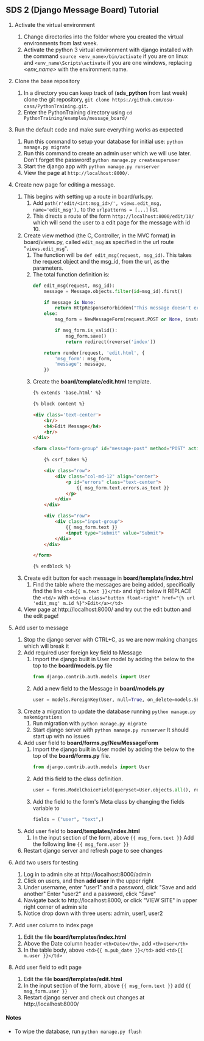 ## SDS 2 (Django Message Board) Tutorial

1. Activate the virtual environment
    1. Change directories into the folder where you created the virtual environments from last week.
    2. Activate the python 3 virtual environment with django installed with the command
       `source <env_name>/bin/activate` if you are on linux and `<env_name\Scripts\activate` if you
       are one windows, replacing *<env_name>* with the environment name.
    
2. Clone the base repository
    1. In a directory you can keep track of (**sds_python** from last week)
       clone the git repository, `git clone https://github.com/osu-cass/PythonTraining.git`.
    2. Enter the PythonTraining directory using `cd PythonTraining/examples/message_board/`

3. Run the default code and make sure everything works as expected
    1. Run this command to setup your database for initial use: `python manage.py migrate`
    2. Run this command to create an admin user which we will use later. Don't forget the password!
       `python manage.py createsuperuser`
    3. Start the django app with `python manage.py runserver`
    4. View the page at `http://localhost:8000/`.

4. Create new page for editing a message.
    1. This begins with setting up a route in board/urls.py.
	    1. Add `path(r'edit/<int:msg_id>/', views.edit_msg, name='edit_msg'),` to
		   the `urlpatterns = [...]` list.
		2. This directs a route of the form `http://localhost:8000/edit/10/`
		   which will send the user to a edit page for the message with id 10.
	2. Create view method (the C, Controller, in the MVC format) in board/views.py,
	   called `edit_msg` as specified in the url route "`views.edit_msg`".
	    1. The function will be `def edit_msg(request, msg_id)`.  This takes the
		   request object and the msg_id, from the url, as the parameters.
		2. The total function definition is:
			```python
			def edit_msg(request, msg_id):
				message = Message.objects.filter(id=msg_id).first()

				if message is None:
					return HttpResponseForbidden("This message doesn't exist.")
				else:
					msg_form = NewMessageForm(request.POST or None, instance=message)

					if msg_form.is_valid():
						msg_form.save()
						return redirect(reverse('index'))

				return render(request, 'edit.html', {
					'msg_form': msg_form,
					'message': message,
				})
			```
		3. Create the **board/template/edit.html** template.
			```html
			{% extends 'base.html' %}

			{% block content %}

			<div class='text-center'>
				<br/>
				<h4>Edit Message</h4>
				<br/>
			</div>

			<form class="form-group" id="message-post" method="POST" action="{% url 'edit_msg' message.id %}">

				{% csrf_token %}

				<div class="row">
					<div class="col-md-12" align="center">
						<p id="errors" class="text-center">
							{{ msg_form.text.errors.as_text }}
						</p>
					</div>
				</div>

				<div class="row">
					<div class="input-group">
						{{ msg_form.text }}
						<input type="submit" value="Submit">
					</div>
				</div>

			</form>

			{% endblock %}
			```
	3. Create edit button for each message in **board/template/index.html**
		1. Find the table where the messages are being added, specifically find the line
		   `<td>{{ m.text }}</td>` and right below it REPLACE the `<td/>` with
		   `<td><a class="button float-right" href="{% url 'edit_msg' m.id %}">Edit</a></td>`
	4. View page at http://localhost:8000/ and try out the edit button and the edit page!

5. Add user to message
	1. Stop the django server with CTRL+C, as we are now making changes which will break it
	2. Add required user foreign key field to Message
		1. Import the django built in User model by adding the below to the top to the **board/models.py** file
		   ```python
		   from django.contrib.auth.models import User
		   ```
		2. Add a new field to the Message in **board/models.py**
		   ```python
		   user = models.ForeignKey(User, null=True, on_delete=models.SET_NULL)
		   ```
	3. Create a migration to update the database running `python manage.py makemigrations`
		1. Run migration with
		   `python manage.py migrate`
		2. Start django server with
		   `python manage.py runserver` It should start up with no issues
	4. Add user field to **board/forms.py/NewMessageForm**
		1. Import the django built in User model by adding the below to the top of the **board/forms.py** file.
		   ```python
		   from django.contrib.auth.models import User
		   ```
		2. Add this field to the class definition.
		   ```python
		   user = forms.ModelChoiceField(queryset=User.objects.all(), required=True)
		   ```
		3. Add the field to the form's Meta class by changing the fields variable to
		   ```python
		   fields = ("user", "text",)
		   ```
	5. Add user field to **board/templates/index.html**
		1. In the input section of the form, above `{{ msg_form.text }}`
			Add the following line `{{ msg_form.user }}`
	6. Restart django server and refresh page to see changes

6. Add two users for testing
	1. Log in to admin site at http://localhost:8000/admin
	2. Click on users, and then **add user** in the upper right
	3. Under username, enter "user1" and a password, click "Save and add another"
		Enter "user2" and a password, click "Save"
	4. Navigate back to http://localhost:8000, or click "VIEW SITE" in upper right corner of admin site
	5. Notice drop down with three users: admin, user1, user2

7. Add user column to index page
	1. Edit the file **board/templates/index.html**
	2. Above the Date column header `<th>Date</th>`,
		add `<th>User</th>`
	3. In the table body, above `<td>{{ m.pub_date }}</td>`
	   add `<td>{{ m.user }}</td>`
8. Add user field to edit page
	1. Edit the file **board/templates/edit.html**
	2. In the input section of the form, above `{{ msg_form.text }}`
		add `{{ msg_form.user }}`
	3. Restart django server and check out changes at http://localhost:8000/


#### Notes
* To wipe the database, run `python manage.py flush`

